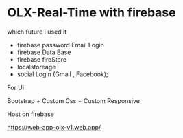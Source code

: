 # OLX-Real-Time with firebase
 

which future i used it

* firebase password Email Login
* firebase Data Base
* firebase fireStore
* localstoreage
* social Login (Gmail , Facebook);

For Ui

Bootstrap + Custom Css + Custom Responsive

Host on firebase

https://web-app-olx-v1.web.app/
